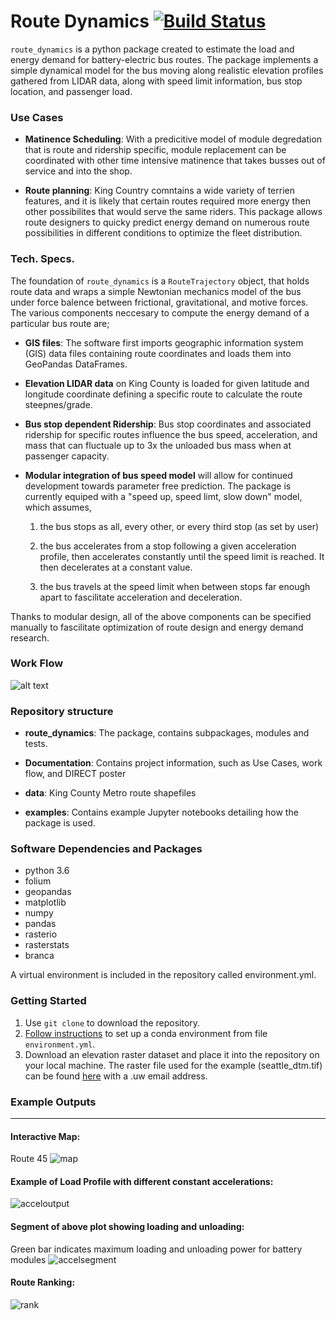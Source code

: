 # Route Dynamics [![Build Status](https://travis-ci.com/metromojo/Route_Dynamics.svg?branch=master)](https://travis-ci.com/metromojo/Route_Dynamics)

`route_dynamics` is a python package created to estimate the load and energy demand for battery-electric bus routes. 
The package implements a simple dynamical model for the bus moving along realistic elevation profiles gathered from LIDAR data, along with speed limit information, bus stop location, and passenger load. 

### Use Cases

* **Matinence Scheduling**:
With a predicitive model of module degredation that is route and ridership specific, module replacement can be coordinated with other time intensive matinence that takes busses out of service and into the shop.

* **Route planning**:
King Country comntains a wide variety of terrien features, and it is likely that certain routes required more energy then other possibilites that would serve the same riders. This package allows route designers to quicky predict energy demand on numerous route possibilities in different conditions to optimize the fleet distribution.  

### Tech. Specs.

The foundation of `route_dynamics` is a `RouteTrajectory` object, that holds route data and wraps a simple Newtonian mechanics model of the bus under force balence between frictional, gravitational, and motive forces. The various components neccesary to compute the energy demand of a particular bus route are;

* **GIS files**: The software first imports geographic information system (GIS) data files containing route coordinates and loads them into GeoPandas DataFrames.

* **Elevation LIDAR data** on King County is loaded for given latitude and longitude coordinate defining a specific route to calculate the route steepnes/grade.

* **Bus stop dependent Ridership**: Bus stop coordinates and associated ridership for specific routes influence the bus speed, acceleration, and mass that can fluctuale up to 3x the unloaded bus mass when at passenger capacity.  

* **Modular integration of bus speed model** will allow for continued development towards parameter free prediction.
The package is currently equiped with a "speed up, speed limt, slow down" model, which assumes,

    1) the bus stops as all, every other, or every third stop (as set by user)

    2) the bus accelerates from a stop following a given acceleration profile, then accelerates constantly until the speed limit is reached. It then decelerates at a constant value. 

    3) the bus travels at the speed limit when between stops far enough apart to fascilitate acceleration and deceleration.


Thanks to modular design, all of the above components can be specified manually to fascilitate optimization of route design and energy demand research.


### Work Flow


![alt text][flowchart]

[flowchart]: https://github.com/metromojo/Route_Dynamics/blob/master/Documentation/FlowChart_2020.PNG





### Repository structure

* **route_dynamics**: The package, contains subpackages, modules and tests.

* **Documentation**: Contains project information, such as Use
Cases, work flow, and DIRECT poster

* **data**: King County Metro route shapefiles

* **examples**: Contains example Jupyter notebooks detailing how the package is used.  


### Software Dependencies and Packages

* python 3.6
* folium
* geopandas
* matplotlib
* numpy
* pandas
* rasterio
* rasterstats
* branca
<!-- * scikit-learn -->

A virtual environment is included in the repository called environment.yml.

### Getting Started

1. Use `git clone` to download the repository.
2. [Follow instructions](https://docs.conda.io/projects/conda/en/latest/user-guide/tasks/manage-environments.html#creating-an-environment-from-an-environment-yml-file) to set up a conda environment from file `environment.yml`.
3. Download an elevation raster dataset and place it into the repository on your local
machine. The raster file used for the example (seattle_dtm.tif) can be found
[here](https://drive.google.com/open?id=1V8-VIPGcNJ4l7Bd7OYDjIstFb1dsyhxH) with a .uw email address.

### Example Outputs
___

#### Interactive Map:
Route 45
![map]

[map]: https://github.com/metromojo/Route_Dynamics/blob/master/examples/README_results/map45.PNG

#### Example of Load Profile with different constant accelerations:


![acceloutput]

[acceloutput]: https://github.com/metromojo/Route_Dynamics/blob/master/Documentation/Figures/Acceloutput.png

#### Segment of above plot showing loading and unloading:


Green bar indicates maximum loading and unloading power for battery modules
![accelsegment]

[accelsegment]: https://github.com/metromojo/Route_Dynamics/blob/master/Documentation/Figures/Acceloutput_segment.png


#### Route Ranking:

![rank]

[rank]: https://github.com/metromojo/Route_Dynamics/blob/master/examples/README_results/ranking_example.png



